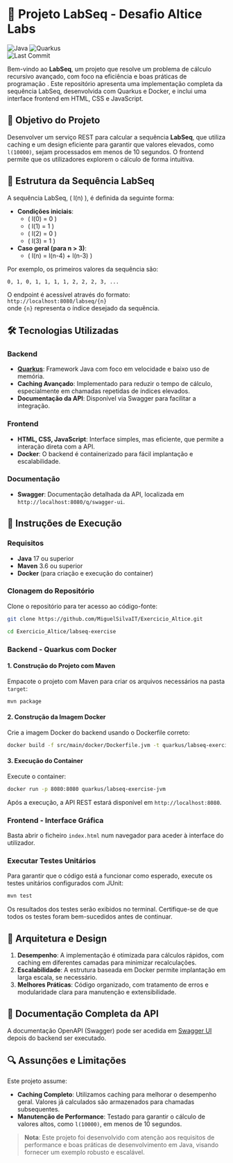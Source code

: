 
# 🚀 Projeto LabSeq - Desafio Altice Labs

![Java](https://img.shields.io/badge/java-17%2B-blue)     ![Quarkus](https://img.shields.io/badge/Quarkus-2.x-blue)    
![Last Commit](https://img.shields.io/github/last-commit/MiguelSilvaIT/Exercicio_Altice)



Bem-vindo ao **LabSeq**, um projeto que  resolve um problema de cálculo recursivo avançado, com foco na eficiência e boas práticas de programação . Este repositório apresenta uma implementação completa da sequência LabSeq, desenvolvida com Quarkus e Docker, e inclui uma interface frontend em HTML, CSS e JavaScript.

## 🎯 Objetivo do Projeto

Desenvolver um serviço REST para calcular a sequência **LabSeq**, que utiliza caching e um design eficiente para garantir que valores elevados, como `l(10000)`, sejam processados em menos de 10 segundos. O frontend permite que os utilizadores explorem o cálculo de forma intuitiva.

## 🧠 Estrutura da Sequência LabSeq

A sequência LabSeq, \( l(n) \), é definida da seguinte forma:

- **Condições iniciais**:
  - \( l(0) = 0 \)
  - \( l(1) = 1 \)
  - \( l(2) = 0 \)
  - \( l(3) = 1 \)
- **Caso geral (para n > 3)**:
  - \( l(n) = l(n-4) + l(n-3) \)

Por exemplo, os primeiros valores da sequência são:
```
0, 1, 0, 1, 1, 1, 1, 2, 2, 2, 3, ...
```

O endpoint é acessível através do formato:  
```http://localhost:8080/labseq/{n}```  
onde `{n}` representa o índice desejado da sequência.

## 🛠 Tecnologias Utilizadas

### Backend
- **[Quarkus](https://quarkus.io)**: Framework  Java com foco em velocidade e baixo uso de memória.
- **Caching Avançado**: Implementado para reduzir o tempo de cálculo, especialmente em chamadas repetidas de índices elevados.
- **Documentação da API**: Disponível via Swagger para facilitar a integração.

### Frontend
- **HTML, CSS, JavaScript**: Interface simples, mas eficiente, que permite a interação direta com a API.
- **Docker**: O backend é containerizado para fácil implantação e escalabilidade.

### Documentação
- **Swagger**: Documentação detalhada da API, localizada em `http://localhost:8080/q/swagger-ui`.

## 🚀 Instruções de Execução

### Requisitos
- **Java** 17 ou superior
- **Maven** 3.6 ou superior
- **Docker** (para criação e execução do container)


### Clonagem do Repositório

Clone o repositório para ter acesso ao código-fonte:
```bash
git clone https://github.com/MiguelSilvaIT/Exercicio_Altice.git
```
```bash
cd Exercicio_Altice/labseq-exercise
```

### Backend - Quarkus com Docker

#### 1. Construção do Projeto com Maven
Empacote o projeto com Maven para criar os arquivos necessários na pasta `target`:
```bash
mvn package
```

#### 2. Construção da Imagem Docker
Crie a imagem Docker do backend usando o Dockerfile correto:
```bash
docker build -f src/main/docker/Dockerfile.jvm -t quarkus/labseq-exercise-jvm .
```

#### 3. Execução do Container
Execute o container:
```bash
docker run -p 8080:8080 quarkus/labseq-exercise-jvm
```

Após a execução, a API REST estará disponível em `http://localhost:8080`.

### Frontend - Interface Gráfica

Basta abrir o ficheiro `index.html` num navegador para aceder à interface do utilizador.

### Executar Testes Unitários
Para garantir que o código está a funcionar como esperado, execute os testes unitários configurados com JUnit:
```bash
mvn test
```

Os resultados dos testes serão exibidos no terminal. Certifique-se de que todos os testes foram bem-sucedidos antes de continuar.

## 🧩 Arquitetura e Design

1. **Desempenho**: A implementação é otimizada para cálculos rápidos, com caching em diferentes camadas para minimizar recalculações.
2. **Escalabilidade**: A estrutura baseada em Docker permite implantação em larga escala, se necessário.
3. **Melhores Práticas**: Código organizado, com tratamento de erros e modularidade clara para manutenção e extensibilidade.

## 📖 Documentação Completa da API

A documentação OpenAPI (Swagger) pode ser acedida em [Swagger UI](http://localhost:8080/q/swagger-ui) depois do backend ser executado.

## 🔍 Assunções e Limitações

Este projeto assume:

- **Caching Completo**: Utilizamos caching para melhorar o desempenho geral. Valores já calculados são armazenados para chamadas subsequentes.
- **Manutenção de Performance**: Testado para garantir o cálculo de valores altos, como `l(10000)`, em menos de 10 segundos.



> **Nota**: Este projeto foi desenvolvido com atenção aos requisitos de performance e boas práticas de desenvolvimento em Java, visando fornecer um exemplo robusto e escalável.
